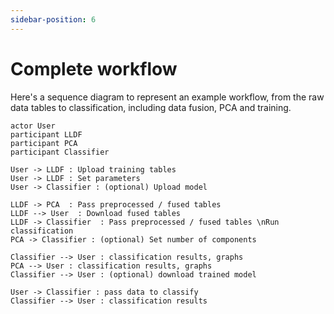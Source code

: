 ```yaml
---
sidebar-position: 6
---
```


# Complete workflow

Here's a sequence diagram to represent an example workflow, from the raw data
tables to classification, including data fusion, PCA and training.

```plantuml
actor User
participant LLDF
participant PCA
participant Classifier

User -> LLDF : Upload training tables
User -> LLDF : Set parameters
User -> Classifier : (optional) Upload model

LLDF -> PCA  : Pass preprocessed / fused tables
LLDF --> User  : Download fused tables
LLDF -> Classifier  : Pass preprocessed / fused tables \nRun classification
PCA -> Classifier : (optional) Set number of components

Classifier --> User : classification results, graphs
PCA --> User : classification results, graphs
Classifier --> User : (optional) download trained model

User -> Classifier : pass data to classify
Classifier --> User : classification results
```

